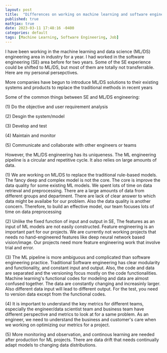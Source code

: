 ```yaml
---
layout: post
title:  "Differences on working on machine learning and software engineering projects"
published: true
mathjax: true
date: 2023-03-11 17:48:16 -0400
categories: default
tags: [Machine Learning, Software Engineering, Job]
---
```


I have been working in the machine learning and data science (ML/DS) engineering area in industry for a year. 
I had worked in the software engineering (SE) area before for two years. Some of the SE experience could be shifted to ML/DS, but most of them are totally not transferrable. Here are my personal persepctives.

More companies have begun to introduce ML/DS solutions to their existing systems and products to replace the traditional methods in recent years

Some of the common things between SE and ML/DS engineering:

(1) Do the objective and user requirement analysis 

(2) Desgin the system/model

(3) Develop and test

(4) Maintain and monitor

(5) Communicate and collaborate with other engineers or teams

However, the ML/DS engineering has its uniqueness. The ML engineering pipeline is a circular and repetitive cycle. It also relies on large amounts of data.

(1) We are working on ML/DS to replace the traditional rule-based models.
The fancy deep and complex model is not the core.  The core is  improve the data quality for some existing ML models. We spent lots of time on data retrieval and preprocessing.
There are a large amounts of data from different groups and department. There are lack of clear answer to which data might be availabe for our problem. Also the data quality is another concern. Therefore, to build an effective model, our team focuses lots of time on data preprocessing

(2) Unlike the fixed function of input and output in SE, The features as an input of ML models are not easily constructed. Feature engineering is an important part for our projects. We are currently not working projects that needs no hand-engineered features like deep neural network based vision/image. Our projects need more feature engineering work that involve trial and error.

(3) The ML pipeline is more ambiguous and complicated than software engineering practice.
Traditional Software engineering has clear modularity and functionality, and constant input and output. Also, the code and data are separated and the versioning focus mostly on the code functionalities.
Machine learning's functional codes for modeling and data are almost confused together. The data are constantly changing and increasinly larger. Also different data input will lead to different output. For the test, you need to version data except from the functional codes.


(4) It is important to understand the key metrics for different teams,  especially the engineer/data scientist team and business team have different perspective and metrics to look at for a same problem. As an engineer, we need to understand the business and customer's care when we working on optimizing our metrics for a project.

(5) More monitoring and observation, and continous learning are needed after production for ML projects. There are data drift that needs continually adapt models to changing data distributions.



